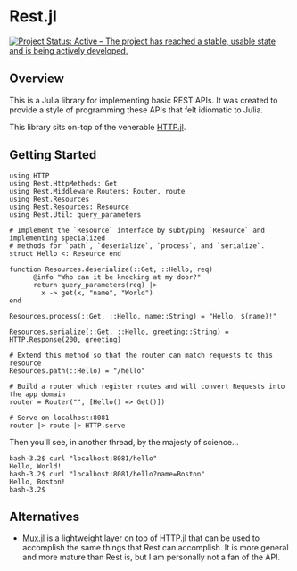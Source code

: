 # Rest.jl

[![Project Status: Active – The project has reached a stable, usable state and is being actively developed.](https://www.repostatus.org/badges/latest/active.svg)](https://www.repostatus.org/#active)

## Overview
This is a Julia library for implementing basic REST APIs. It was created to provide a style of programming these APIs that felt idiomatic to Julia.

This library sits on-top of the venerable [HTTP.jl](https://github.com/JuliaWeb/HTTP.jl).

## Getting Started
```
using HTTP
using Rest.HttpMethods: Get
using Rest.Middleware.Routers: Router, route
using Rest.Resources
using Rest.Resources: Resource
using Rest.Util: query_parameters

# Implement the `Resource` interface by subtyping `Resource` and implementing specialized
# methods for `path`, `deserialize`, `process`, and `serialize`.
struct Hello <: Resource end

function Resources.deserialize(::Get, ::Hello, req)
      @info "Who can it be knocking at my door?"
      return query_parameters(req) |>
        x -> get(x, "name", "World")
end

Resources.process(::Get, ::Hello, name::String) = "Hello, $(name)!"

Resources.serialize(::Get, ::Hello, greeting::String) = HTTP.Response(200, greeting)

# Extend this method so that the router can match requests to this resource
Resources.path(::Hello) = "/hello"

# Build a router which register routes and will convert Requests into the app domain
router = Router("", [Hello() => Get()])

# Serve on localhost:8081
router |> route |> HTTP.serve
```

Then you'll see, in another thread, by the majesty of science...
```
bash-3.2$ curl "localhost:8081/hello"
Hello, World!
bash-3.2$ curl "localhost:8081/hello?name=Boston"
Hello, Boston!
bash-3.2$
```
## Alternatives

- [Mux.jl](https://github.com/JuliaWeb/Mux.jl) is a lightweight layer on top of HTTP.jl that can be used to accomplish the same things that Rest can accomplish. It is more general and more mature than Rest is, but I am personally not a fan of the API.
